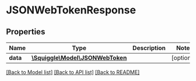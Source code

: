 # JSONWebTokenResponse

## Properties
Name | Type | Description | Notes
------------ | ------------- | ------------- | -------------
**data** | [**\Squiggle\Model\JSONWebToken**](JSONWebToken.md) |  | [optional] 

[[Back to Model list]](../README.md#documentation-for-models) [[Back to API list]](../README.md#documentation-for-api-endpoints) [[Back to README]](../README.md)


